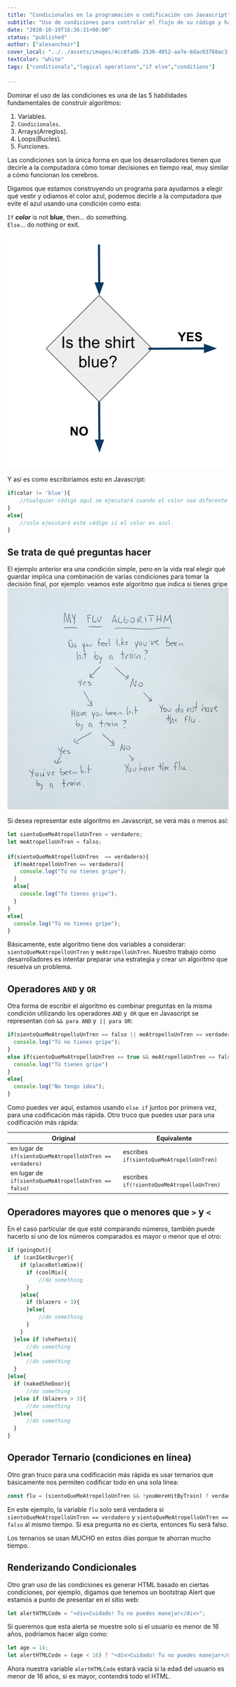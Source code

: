 ```yaml
---
title: "Condicionales en la programación o codificación con Javascript"
subtitle: "Uso de condiciones para controlar el flujo de su código y hacer que la computadora obedezca"
date: "2020-10-19T16:36:31+00:00"
status: "published"
author: ["alesanchezr"]
cover_local: "../../assets/images/4cc6fa0b-2530-4052-aa7e-8dac03788ac3.png"
textColor: "white"
tags: ["conditionals","logical operations","if else","conditions"]

---
```


Dominar el uso de las condiciones es una de las 5 habilidades fundamentales de construir algoritmos:

1. Variables.
2. `Condicionales`.
3. Arrays(Arreglos).
4. Loops(Bucles).
5. Funciones.

Las condiciones son la única forma en que los desarrolladores tienen que decirle a la computadora cómo tomar decisiones en tiempo real, muy similar a cómo funcionan los cerebros.

Digamos que estamos construyendo un programa para ayudarnos a elegir qué vestir y odiamos el color azul, podemos decirle a la computadora que evite el azul usando una condición como esta:
  
  
`If` ***color*** is not **blue**, then... do something.  
`Else`... do nothing or exit.
  
![Condicionales](../../assets/images/e73b673e-d744-45a7-a1ed-61a1dae49560.png)

Y así es como escribiríamos esto en Javascript:

```js
if(color != 'blue'){
    //Cualquier código aquí se ejecutará cuando el color sea diferente al azul.
}
else{
    //solo ejecutará este código si el color es azul.
}
```

## Se trata de qué preguntas hacer

El ejemplo anterior era una condición simple, pero en la vida real elegir qué guardar implica una combinación de varias condiciones para tomar la decisión final, por ejemplo: veamos este algoritmo que indica si tienes gripe
![Hit by a flu or have a cold](../../assets/images/03ed6b76-0ee0-4b04-bd45-0fb58ae6f800.jpeg)

Si desea representar este algoritmo en Javascript, se verá más o menos así:

```js
let sientoQueMeAtropelloUnTren = verdadero;
let meAtropelloUnTren = falso;

if(sientoQueMeAtropelloUnTren  == verdadero){
  if(meAtropelloUnTren == verdadero){
    console.log("Tú no tienes gripe");
  }
  else{
    console.log("Tú tienes gripe");
  }
}
else{
  console.log("Tú no tienes gripe");
}
```

Básicamente, este algoritmo tiene dos variables a considerar: `sientoQueMeAtropelloUnTren` y `meAtropelloUnTren`.
Nuestro trabajo como desarrolladores es intentar preparar una estrategia y crear un algoritmo que resuelva un problema.

## Operadores `AND` y `OR`

Otra forma de escribir el algoritmo es combinar preguntas en la misma condición utilizando los operadores `AND` y` OR` que en Javascript se representan con `&& para AND` y` || para OR`:

```js
if(sientoQueMeAtropelloUnTren == falso || meAtropelloUnTren == verdadero){
  console.log("Tú no tienes gripe");
}
else if(sientoQueMeAtropelloUnTren == true && meAtropelloUnTren == falso){
  console.log("Tú tienes gripe")
}
else{
  console.log("No tengo idea");
}
```

Como puedes ver aquí, estamos usando `else if` juntos por primera vez, para una codificación más rápida. Otro truco que puedes usar para una codificación más rápida:

| Original | Equivalente |
| --- | --- |
| en lugar de `if(sientoQueMeAtropelloUnTren == verdadero)` | escribes `if(sientoQueMeAtropelloUnTren)`  |
| en lugar de `if(sientoQueMeAtropelloUnTren == falso)` | escribes `if(!sientoQueMeAtropelloUnTren)` |

## Operadores mayores que o menores que `>` y `<`

En el caso particular de que esté comparando números, también puede hacerlo si uno de los números comparados es mayor o menor que el otro:

```js
if (goingOut){
  if (canIGetBurger){
    if (placeBotleWine){
      if (coolMix){
          //do something
      }
    }else{
      if (blazers > 3){
      }else{
          //do something
      }
    }
  }else if (shePants){
      //do something
  }else{
      //do something
  }
}else{
  if (nakedSheDoor){
      //do something
  }else if (blazers > 3){
      //do something
  }else{
      //do something
  }
}
```

## Operador Ternario (condiciones en línea)

Otro gran truco para una codificación más rápida es usar ternarios que básicamente nos permiten codificar todo en una sola línea:
```js
const flu = (sientoQueMeAtropelloUnTren && !youWereHitByTrain) ? verdadero : falso;
```
En este ejemplo, la variable `flu` solo será verdadera si` sientoQueMeAtropelloUnTren == verdadero` y `sientoQueMeAtropelloUnTren == falso` al mismo tiempo. Si esa pregunta no es cierta, entonces flu será falso.

Los ternarios se usan MUCHO en estos días porque te ahorran mucho tiempo.

## Renderizando Condicionales

Otro gran uso de las condiciones es generar HTML basado en ciertas condiciones, por ejemplo, digamos que tenemos un bootstrap Alert que estamos a punto de presentar en el sitio web:

```js
let alertHTMLCode = "<div>Cuidado! Tu no puedes manejar</div>";
```

Si queremos que esta alerta se muestre solo si el usuario es menor de 16 años, podríamos hacer algo como:

```js
let age = 14;
let alertHTMLCode = (age < 16) ? "<div>Cuidado! Tu no puedes manejar</div>" : "";
```

Ahora nuestra variable `alertHTMLCode` estará vacía si la edad del usuario es menor de 16 años, si es mayor, contendrá todo el HTML.

<script async src="//jsfiddle.net/BreatheCode/bycgsnqt/7/embed/js,html,result/"></script>

